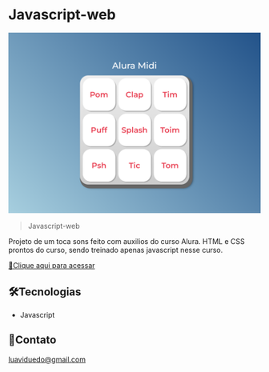 # Javascript-web

![preview](./images/preview.png)

>Javascript-web

Projeto de um toca sons feito com auxilios do curso Alura. 
HTML e CSS prontos do curso, sendo treinado apenas javascript nesse curso.

[🔗Clique aqui para acessar](https://luan010z.github.io/Javascript-web-curso/)

## 🛠️Tecnologias 

- Javascript

## 🌹Contato

luaviduedo@gmail.com